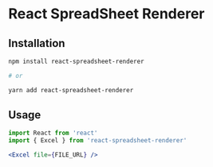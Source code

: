 # React SpreadSheet Renderer


## Installation

```bash
npm install react-spreadsheet-renderer

# or

yarn add react-spreadsheet-renderer
```

## Usage

```jsx
import React from 'react'
import { Excel } from 'react-spreadsheet-renderer'

<Excel file={FILE_URL} />
```
